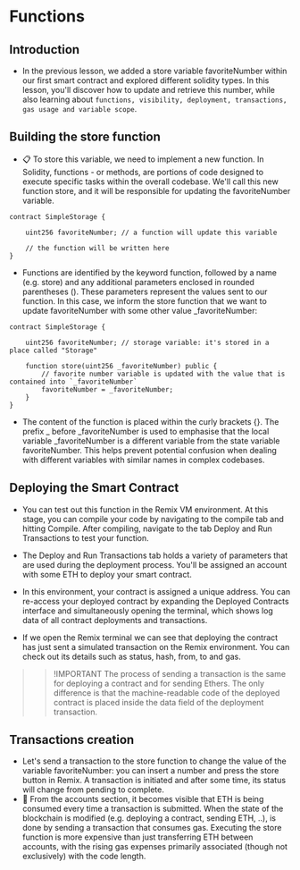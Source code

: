 # Functions

## Introduction
- In the previous lesson, we added a store variable favoriteNumber within our first smart contract and explored different solidity types. In this lesson, you'll discover how to update and retrieve this number, while also learning about `functions, visibility, deployment, transactions, gas usage and variable scope`.

## Building the store function
- 📋 To store this variable, we need to implement a new function. In Solidity, functions - or methods, are portions of code designed to execute specific tasks within the overall codebase. We'll call this new function store, and it will be responsible for updating the favoriteNumber variable.

```
contract SimpleStorage {

    uint256 favoriteNumber; // a function will update this variable

    // the function will be written here
}
```
- Functions are identified by the keyword function, followed by a name (e.g. store) and any additional parameters enclosed in rounded parentheses (). These parameters represent the values sent to our function. In this case, we inform the store function that we want to update favoriteNumber with some other value _favoriteNumber:

```
contract SimpleStorage {

    uint256 favoriteNumber; // storage variable: it's stored in a place called "Storage"

    function store(uint256 _favoriteNumber) public {
        // favorite number variable is updated with the value that is contained into `_favoriteNumber`
        favoriteNumber = _favoriteNumber;
    }
}
```

- The content of the function is placed within the curly brackets {}. The prefix _ before _favoriteNumber is used to emphasise that the local variable _favoriteNumber is a different variable from the state variable favoriteNumber. This helps prevent potential confusion when dealing with different variables with similar names in complex codebases.

## Deploying the Smart Contract
- You can test out this function in the Remix VM environment. At this stage, you can compile your code by navigating to the compile tab and hitting Compile. After compiling, navigate to the tab Deploy and Run Transactions to test your function.
- The Deploy and Run Transactions tab holds a variety of parameters that are used during the deployment process. You'll be assigned an account with some ETH to deploy your smart contract.

- In this environment, your contract is assigned a unique address. You can re-access your deployed contract by expanding the Deployed Contracts interface and simultaneously opening the terminal, which shows log data of all contract deployments and transactions.

- If we open the Remix terminal we can see that deploying the contract has just sent a simulated transaction on the Remix environment. You can check out its details such as status, hash, from, to and gas.

>> !IMPORTANT The process of sending a transaction is the same for deploying a contract and for sending Ethers. The only difference is that the machine-readable code of the deployed contract is placed inside the data field of the deployment transaction.

## Transactions creation
- Let's send a transaction to the store function to change the value of the variable favoriteNumber: you can insert a number and press the store button in Remix. A transaction is initiated and after some time, its status will change from pending to complete.
- 💸 From the accounts section, it becomes visible that ETH is being consumed every time a transaction is submitted. When the state of the blockchain is modified (e.g. deploying a contract, sending ETH, ..), is done by sending a transaction that consumes gas. Executing the store function is more expensive than just transferring ETH between accounts, with the rising gas expenses primarily associated (though not exclusively) with the code length.

##

